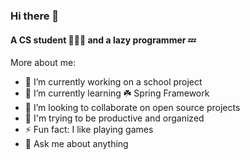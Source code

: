### Hi there 👋 
#### A CS student 👨🏻‍🎓 and a lazy programmer 💤

More about me:
- 🔭 I’m currently working on a school project
- 🌱 I’m currently learning ☘️ Spring Framework
- 👯 I’m looking to collaborate on open source projects
- 🌲 I'm trying to be productive and organized
- ⚡ Fun fact: I like playing games
- 💬 Ask me about anything
